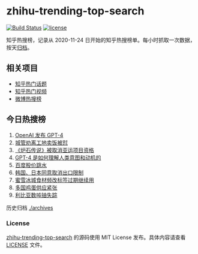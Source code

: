 # zhihu-trending-top-search

[![Build Status](https://github.com/justjavac/zhihu-trending-top-search/workflows/ci/badge.svg?branch=main)](https://github.com/justjavac/zhihu-trending-top-search/actions)
[![license](https://img.shields.io/github/license/justjavac/zhihu-trending-top-search)](https://github.com/justjavac/zhihu-trending-top-search/blob/main/LICENSE)

知乎热搜榜，记录从 2020-11-24 日开始的知乎热搜榜单。每小时抓取一次数据，按天[归档](./archives)。

## 相关项目

- [知乎热门话题](https://github.com/justjavac/zhihu-trending-hot-questions)
- [知乎热门视频](https://github.com/justjavac/zhihu-trending-hot-video)
- [微博热搜榜](https://github.com/justjavac/weibo-trending-hot-search)

## 今日热搜榜

<!-- BEGIN -->
<!-- 最后更新时间 Fri Mar 17 2023 02:09:45 GMT+0800 (China Standard Time) -->

1. [OpenAI 发布 GPT-4](https://www.zhihu.com/search?q=OpenAI%20%E5%8F%91%E5%B8%83%20GPT-4)
1. [城管劝离工地卖饭被怼](https://www.zhihu.com/search?q=%E5%9F%8E%E7%AE%A1%E5%8A%9D%E7%A6%BB%E5%B7%A5%E5%9C%B0%E5%8D%96%E9%A5%AD%E8%A2%AB%E6%80%BC)
1. [《炉石传说》被取消亚运项目资格](https://www.zhihu.com/search?q=%E3%80%8A%E7%82%89%E7%9F%B3%E4%BC%A0%E8%AF%B4%E3%80%8B%E8%A2%AB%E5%8F%96%E6%B6%88%E4%BA%9A%E8%BF%90%E9%A1%B9%E7%9B%AE%E8%B5%84%E6%A0%BC)
1. [GPT-4 是如何理解人类意图和动机的](https://www.zhihu.com/search?q=GPT-4%20%E6%98%AF%E5%A6%82%E4%BD%95%E7%90%86%E8%A7%A3%E4%BA%BA%E7%B1%BB%E6%84%8F%E5%9B%BE%E5%92%8C%E5%8A%A8%E6%9C%BA%E7%9A%84)
1. [百度股价跳水](https://www.zhihu.com/search?q=%E7%99%BE%E5%BA%A6%E8%82%A1%E4%BB%B7%E8%B7%B3%E6%B0%B4)
1. [韩国、日本同意取消出口限制](https://www.zhihu.com/search?q=%E9%9F%A9%E5%9B%BD%E3%80%81%E6%97%A5%E6%9C%AC%E5%90%8C%E6%84%8F%E5%8F%96%E6%B6%88%E5%87%BA%E5%8F%A3%E9%99%90%E5%88%B6)
1. [蜜雪冰城食材频改标签过期继续用](https://www.zhihu.com/search?q=%E8%9C%9C%E9%9B%AA%E5%86%B0%E5%9F%8E%E9%A3%9F%E6%9D%90%E9%A2%91%E6%94%B9%E6%A0%87%E7%AD%BE%E8%BF%87%E6%9C%9F%E7%BB%A7%E7%BB%AD%E7%94%A8)
1. [多国鸡蛋供应紧张](https://www.zhihu.com/search?q=%E5%A4%9A%E5%9B%BD%E9%B8%A1%E8%9B%8B%E4%BE%9B%E5%BA%94%E7%B4%A7%E5%BC%A0)
1. [利比亚数吨铀失踪](https://www.zhihu.com/search?q=%E5%88%A9%E6%AF%94%E4%BA%9A%E6%95%B0%E5%90%A8%E9%93%80%E5%A4%B1%E8%B8%AA)

<!-- END -->

历史归档 [./archives](./archives)

### License

[zhihu-trending-top-search](https://github.com/justjavac/zhihu-trending-top-search) 的源码使用 MIT License
发布。具体内容请查看 [LICENSE](./LICENSE) 文件。
